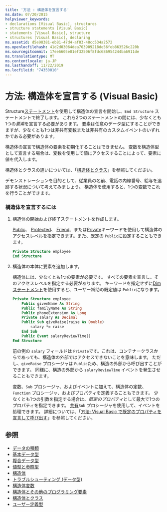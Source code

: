 ```yaml
---
title: '方法 : 構造体を宣言する'
ms.date: 07/20/2015
helpviewer_keywords:
- declarations [Visual Basic], structures
- structure statements [Visual Basic]
- statements [Visual Basic], structure
- structures [Visual Basic], declaring
ms.assetid: d5e98381-eb81-47d4-af83-48cc534a2572
ms.openlocfilehash: 41d2d03064dea703909218de56feb863526c220b
ms.sourcegitcommit: 17ee6605e01ef32506f8fdc686954244ba6911de
ms.translationtype: MT
ms.contentlocale: ja-JP
ms.lasthandoff: 11/22/2019
ms.locfileid: "74350010"
---
```

# <a name="how-to-declare-a-structure-visual-basic"></a>方法: 構造体を宣言する (Visual Basic)
Structure[ステートメント](../../../../visual-basic/language-reference/statements/structure-statement.md)を使用して構造体の宣言を開始し、`End Structure` ステートメントで終了します。 これら2つのステートメントの間には、少なくとも1つの*要素*を宣言する必要があります。 要素は任意のデータ型にすることができますが、少なくとも1つは非共有変数または非共有のカスタムイベントのいずれかである必要があります。  
  
 構造体の宣言で構造体の要素を初期化することはできません。 変数を構造体型として宣言する場合は、変数を使用して値にアクセスすることによって、要素に値を代入します。  
  
 構造体とクラスの違いについては、「[構造体とクラス](../../../../visual-basic/programming-guide/language-features/data-types/structures-and-classes.md)」を参照してください。  
  
 デモンストレーションを目的として、従業員の名前、電話の内線番号、給与を追跡する状況について考えてみましょう。 構造体を使用すると、1つの変数でこれを行うことができます。  
  
### <a name="to-declare-a-structure"></a>構造体を宣言するには  
  
1. 構造体の開始および終了ステートメントを作成します。  
  
     [Public](../../../../visual-basic/language-reference/modifiers/public.md)、 [Protected](../../../../visual-basic/language-reference/modifiers/protected.md)、 [Friend](../../../../visual-basic/language-reference/modifiers/friend.md)、または[Private](../../../../visual-basic/language-reference/modifiers/private.md)キーワードを使用して構造体のアクセスレベルを指定できます。また、既定の `Public`に設定することもできます。  
  
    ```vb  
    Private Structure employee  
    End Structure  
    ```  
  
2. 構造体の本体に要素を追加します。  
  
     構造体には、少なくとも1つの要素が必要です。 すべての要素を宣言し、そのアクセスレベルを指定する必要があります。 キーワードを指定せずに[Dim ステートメント](../../../../visual-basic/language-reference/statements/dim-statement.md)を使用すると、ユーザー補助の既定値は `Public`になります。  
  
    ```vb  
    Private Structure employee  
        Public givenName As String  
        Public familyName As String  
        Public phoneExtension As Long  
        Private salary As Decimal  
        Public Sub giveRaise(raise As Double)  
            salary *= raise  
        End Sub  
        Public Event salaryReviewTime()  
    End Structure  
    ```  
  
     前の例の `salary` フィールドは `Private`です。これは、コンテナークラスからであっても、構造体の外部ではアクセスできないことを意味します。 ただし、`giveRaise` プロシージャは `Public`ため、構造の外部から呼び出すことができます。 同様に、構造の外部から `salaryReviewTime` イベントを発生させることもできます。  
  
     変数、`Sub` プロシージャ、およびイベントに加えて、構造体の定数、`Function` プロシージャ、およびプロパティを定義することもできます。 少なくとも1つの引数を指定する場合は、*既定のプロパティ*として最大で1つのプロパティを指定できます。 [共有](../../../../visual-basic/language-reference/modifiers/shared.md)`Sub` プロシージャを使用して、イベントを処理できます。 詳細については、「[方法: Visual Basic で既定のプロパティを宣言して呼び出す](../../../../visual-basic/programming-guide/language-features/procedures/how-to-declare-and-call-a-default-property.md)」を参照してください。  
  
## <a name="see-also"></a>参照

- [データの種類](../../../../visual-basic/programming-guide/language-features/data-types/index.md)
- [基本データ型](../../../../visual-basic/programming-guide/language-features/data-types/elementary-data-types.md)
- [複合データ型](../../../../visual-basic/programming-guide/language-features/data-types/composite-data-types.md)
- [値型と参照型](../../../../visual-basic/programming-guide/language-features/data-types/value-types-and-reference-types.md)
- [構造体](../../../../visual-basic/programming-guide/language-features/data-types/structures.md)
- [トラブルシューティング (データ型)](../../../../visual-basic/programming-guide/language-features/data-types/troubleshooting-data-types.md)
- [構造体変数](../../../../visual-basic/programming-guide/language-features/data-types/structure-variables.md)
- [構造体とその他のプログラミング要素](../../../../visual-basic/programming-guide/language-features/data-types/structures-and-other-programming-elements.md)
- [構造体とクラス](../../../../visual-basic/programming-guide/language-features/data-types/structures-and-classes.md)
- [ユーザー定義型](../../../../visual-basic/language-reference/data-types/user-defined-data-type.md)
